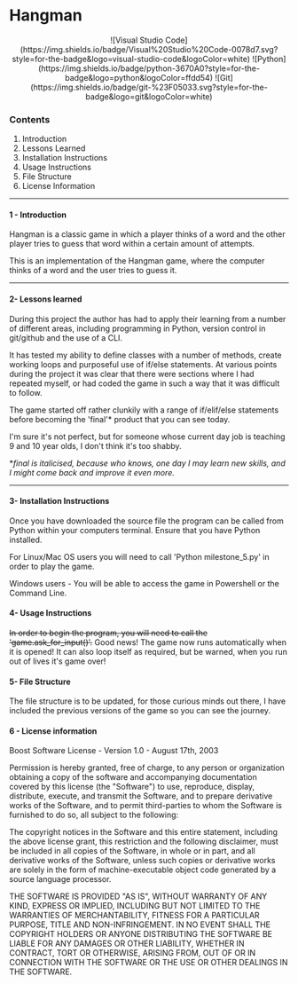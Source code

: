 # Hangman

<div style="text-align: center;"> ![Visual Studio Code](https://img.shields.io/badge/Visual%20Studio%20Code-0078d7.svg?style=for-the-badge&logo=visual-studio-code&logoColor=white) ![Python](https://img.shields.io/badge/python-3670A0?style=for-the-badge&logo=python&logoColor=ffdd54) ![Git](https://img.shields.io/badge/git-%23F05033.svg?style=for-the-badge&logo=git&logoColor=white) </div>

### Contents
1. Introduction
2. Lessons Learned
3. Installation Instructions
4. Usage Instructions
5. File Structure
6. License Information 

---

#### 1 - Introduction

Hangman is a classic game in which a player thinks of a word and the other player tries to guess that word within a certain amount of attempts.

This is an implementation of the Hangman game, where the computer thinks of a word and the user tries to guess it. 

---

#### 2- Lessons learned

During this project the author has had to apply their learning from a number of different areas, including programming in Python, version control in git/github and the use of a CLI. 

It has tested my ability to define classes with a number of methods, create working loops and purposeful use of if/else statements. At various points during the project it was clear that there were sections where I had repeated myself, or had coded the game in such a way that it was difficult to follow. 

The game started off rather clunkily with a range of if/elif/else statements before becoming the 'final'* product that you can see today. 

I'm sure it's not perfect, but for someone whose current day job is teaching 9 and 10 year olds, I don't think it's too shabby. 

*_final is italicised, because who knows, one day I may learn new skills, and I might come back and improve it even more._

---

#### 3- Installation Instructions

Once you have downloaded the source file the program can be called from Python within your computers terminal. Ensure that you have Python installed. 

For Linux/Mac OS users you will need to call 'Python milestone_5.py' in order to play the game. 

Windows users - You will be able to access the game in Powershell or the Command Line. 

#### 4- Usage Instructions

~~In order to begin the program, you will need to call the 'game.ask_for_input()'.~~
Good news! The game now runs automatically when it is opened! 
It can also loop itself as required, but be warned, when you run out of lives it's game over! 

#### 5- File Structure

The file structure is to be updated, for those curious minds out there, I have included the previous versions of the game so you can see the journey. 

#### 6 - License information

Boost Software License - Version 1.0 - August 17th, 2003

Permission is hereby granted, free of charge, to any person or organization
obtaining a copy of the software and accompanying documentation covered by
this license (the "Software") to use, reproduce, display, distribute,
execute, and transmit the Software, and to prepare derivative works of the
Software, and to permit third-parties to whom the Software is furnished to
do so, all subject to the following:

The copyright notices in the Software and this entire statement, including
the above license grant, this restriction and the following disclaimer,
must be included in all copies of the Software, in whole or in part, and
all derivative works of the Software, unless such copies or derivative
works are solely in the form of machine-executable object code generated by
a source language processor.

THE SOFTWARE IS PROVIDED "AS IS", WITHOUT WARRANTY OF ANY KIND, EXPRESS OR
IMPLIED, INCLUDING BUT NOT LIMITED TO THE WARRANTIES OF MERCHANTABILITY,
FITNESS FOR A PARTICULAR PURPOSE, TITLE AND NON-INFRINGEMENT. IN NO EVENT
SHALL THE COPYRIGHT HOLDERS OR ANYONE DISTRIBUTING THE SOFTWARE BE LIABLE
FOR ANY DAMAGES OR OTHER LIABILITY, WHETHER IN CONTRACT, TORT OR OTHERWISE,
ARISING FROM, OUT OF OR IN CONNECTION WITH THE SOFTWARE OR THE USE OR OTHER
DEALINGS IN THE SOFTWARE.
